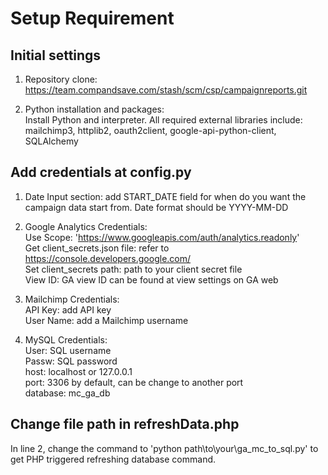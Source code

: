 ﻿Setup Requirement 
==================
## Initial settings
1. Repository clone: https://team.compandsave.com/stash/scm/csp/campaignreports.git


2. Python installation and packages:  
Install Python and interpreter. All required external libraries include: mailchimp3, httplib2, oauth2client, google-api-python-client, SQLAlchemy


## Add credentials at config.py
1. Date Input section: add START_DATE field for when do you want the campaign data start from. Date format should be YYYY-MM-DD


2. Google Analytics Credentials:  
Use Scope: 'https://www.googleapis.com/auth/analytics.readonly'  
Get client_secrets.json file: refer to https://console.developers.google.com/  
Set client_secrets path: path to your client secret file  
View ID: GA view ID can be found at view settings on GA web


3. Mailchimp Credentials:  
API Key: add API key  
User Name: add a Mailchimp username


4. MySQL Credentials:  
User: SQL username  
Passw: SQL password  
host: localhost or 127.0.0.1  
port: 3306 by default, can be change to another port  
database: mc_ga_db


## Change file path in refreshData.php
In line 2, change the command to 'python path\to\your\ga_mc_to_sql.py' to get PHP triggered refreshing database command.

        
